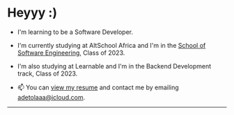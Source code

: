 # Heyyy :)
- I'm learning to be a Software Developer.
- I'm currently studying at AltSchool Africa and I'm in the [School of Software Engineering](https://altschoolafrica.com/schools/engineering), Class of 2023.
- I'm also studying at Learnable and I'm in the Backend Development track, Class of 2023.

- 📫 You can [view my resume](#) and contact me by emailing adetolaaa@icloud.com.

---
